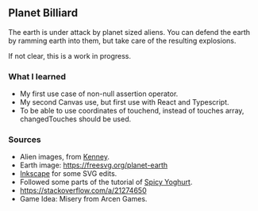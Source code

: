 ## Planet Billiard

The earth is under attack by planet sized aliens. You can defend the earth by ramming earth into them, but take care of the resulting explosions.

If not clear, this is a work in progress.

### What I learned

-   My first use case of non-null assertion operator.
-   My second Canvas use, but first use with React and Typescript.
-   To be able to use coordinates of touchend, instead of touches array, changedTouches should be used.

### Sources

-   Alien images, from [Kenney](kenney.nl).
-   Earth image: https://freesvg.org/planet-earth
-   [Inkscape](https://inkscape.org/) for some SVG edits.
-   Followed some parts of the tutorial of [Spicy Yoghurt](https://spicyyoghurt.com/tutorials/html5-javascript-game-development/images-and-sprite-animations).
-   https://stackoverflow.com/a/21274650
-   Game Idea: Misery from Arcen Games.
